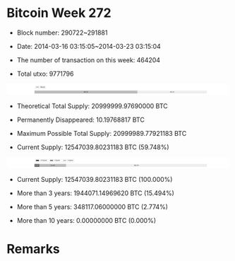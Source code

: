 # Bitcoin Week 272

- Block number: 290722~291881

- Date: 2014-03-16 03:15:05~2014-03-23 03:15:04

- The number of transaction on this week: 464204

- Total utxo: 9771796

![](../images/mined_week272.png)

- Theoretical Total Supply: 20999999.97690000 BTC

- Permanently Disappeared: 10.19768817 BTC

- Maximum Possible Total Supply: 20999989.77921183 BTC

- Current Supply: 12547039.80231183 BTC (59.748%)

![](../images/year_week272.png)


- Current Supply: 12547039.80231183 BTC (100.000%)

- More than 3 years: 1944071.14969620 BTC (15.494%)

- More than 5 years: 348117.06000000 BTC (2.774%)

- More than 10 years: 0.00000000 BTC (0.000%)

# Remarks


